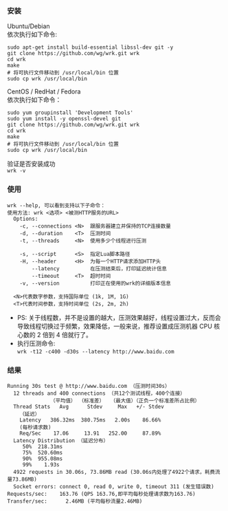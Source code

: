 ### 安装  
Ubuntu/Debian  
依次执行如下命令:  
```
sudo apt-get install build-essential libssl-dev git -y
git clone https://github.com/wg/wrk.git wrk
cd wrk
make
# 将可执行文件移动到 /usr/local/bin 位置
sudo cp wrk /usr/local/bin
```
CentOS / RedHat / Fedora  
依次执行如下命令：  
```
sudo yum groupinstall 'Development Tools'
sudo yum install -y openssl-devel git 
git clone https://github.com/wg/wrk.git wrk
cd wrk
make
# 将可执行文件移动到 /usr/local/bin 位置
sudo cp wrk /usr/local/bin
```
验证是否安装成功  
`wrk -v`

### 使用
```
wrk --help, 可以看到支持以下子命令：
使用方法: wrk <选项> <被测HTTP服务的URL>                            
  Options:                                            
    -c, --connections <N>  跟服务器建立并保持的TCP连接数量  
    -d, --duration    <T>  压测时间           
    -t, --threads     <N>  使用多少个线程进行压测   
                                                      
    -s, --script      <S>  指定Lua脚本路径       
    -H, --header      <H>  为每一个HTTP请求添加HTTP头      
        --latency          在压测结束后，打印延迟统计信息   
        --timeout     <T>  超时时间     
    -v, --version          打印正在使用的wrk的详细版本信息
                                                      
  <N>代表数字参数，支持国际单位 (1k, 1M, 1G)
  <T>代表时间参数，支持时间单位 (2s, 2m, 2h)
```
* PS: 关于线程数，并不是设置的越大，压测效果越好，线程设置过大，反而会导致线程切换过于频繁，效果降低，一般来说，推荐设置成压测机器 CPU 核心数的 2 倍到 4 倍就行了。  
* 执行压测命令:  
`wrk -t12 -c400 -d30s --latency http://www.baidu.com`  
### 结果
```
Running 30s test @ http://www.baidu.com （压测时间30s）
  12 threads and 400 connections （共12个测试线程，400个连接）
			  （平均值） （标准差）  （最大值）（正负一个标准差所占比例）
  Thread Stats   Avg      Stdev     Max   +/- Stdev
    （延迟）
    Latency   386.32ms  380.75ms   2.00s    86.66%
    (每秒请求数)
    Req/Sec    17.06     13.91   252.00     87.89%
  Latency Distribution （延迟分布）
     50%  218.31ms
     75%  520.60ms
     90%  955.08ms
     99%    1.93s 
  4922 requests in 30.06s, 73.86MB read (30.06s内处理了4922个请求，耗费流量73.86MB)
  Socket errors: connect 0, read 0, write 0, timeout 311 (发生错误数)
Requests/sec:    163.76 (QPS 163.76,即平均每秒处理请求数为163.76)
Transfer/sec:      2.46MB (平均每秒流量2.46MB)
```
